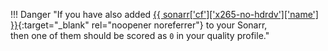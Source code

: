 !!! Danger "If you have also added [{{ sonarr['cf']['x265-no-hdrdv']['name'] }}](/Sonarr/sonarr-collection-of-custom-formats/#x265-no-hdrdv){:target="\_blank" rel="noopener noreferrer"} to your Sonarr,<br>then one of them should be scored as `0` in your quality profile."
